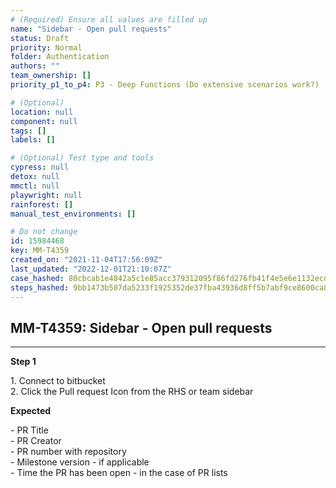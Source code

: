 ```yaml
---
# (Required) Ensure all values are filled up
name: "Sidebar - Open pull requests"
status: Draft
priority: Normal
folder: Authentication
authors: ""
team_ownership: []
priority_p1_to_p4: P3 - Deep Functions (Do extensive scenarios work?)

# (Optional)
location: null
component: null
tags: []
labels: []

# (Optional) Test type and tools
cypress: null
detox: null
mmctl: null
playwright: null
rainforest: []
manual_test_environments: []

# Do not change
id: 15984468
key: MM-T4359
created_on: "2021-11-04T17:56:09Z"
last_updated: "2022-12-01T21:10:07Z"
case_hashed: 80cbcab1e4842a5c1e85acc379312095f86fd276fb41f4e5e6e1132ecd0eb43d0ddb45ecd0f9af7f17ad9edd939e49ca
steps_hashed: 9bb1473b507da5233f1925352de37fba43936d8ff5b7abf9ce8600ca8160c5c4a585c057dab355edd466d0537937322f
---
```


<!-- (Auto-generated) Based on frontmatter's "key" and "name" -->

## MM-T4359: Sidebar - Open pull requests

---

**Step 1**

1\. Connect to bitbucket\
2\. Click the Pull request Icon from the RHS or team sidebar

**Expected**

\- PR Title\
\- PR Creator\
\- PR number with repository\
\- Milestone version - if applicable\
\- Time the PR has been open - in the case of PR lists
